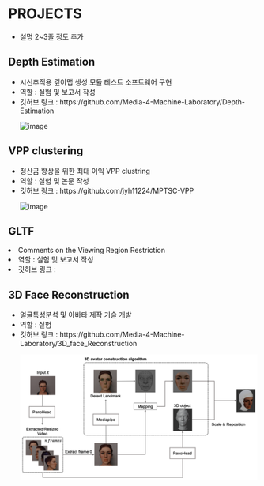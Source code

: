# PROJECTS
<ul>
  <li>
    설명 2~3줄 정도 추가
  </li>
</ul>



## Depth Estimation

<ul>
  <li>
    시선추적용 깊이맵 생성 모듈 테스트 소프트웨어 구현
  </li>
  <li>
    역할 : 실험 및 보고서 작성
  </li>
  <li>
    깃허브 링크 :  https://github.com/Media-4-Machine-Laboratory/Depth-Estimation
  </li>

  ![image](https://github.com/jyh11224/test/assets/126738945/99d25538-1244-453f-bed4-ed8c2e349cbd)


</ul>

## VPP clustering

<ul>
  <li>
    정산금 향상을 위한 최대 이익 VPP clustring
  </li>
  <li>
    역할 : 실험 및 논문 작성
  </li>
   <li>
    깃허브 링크 : https://github.com/jyh11224/MPTSC-VPP
  </li>

  ![image](https://github.com/jyh11224/MPTSC-VPP/assets/126738945/6043ce23-b5d3-4db7-bc73-27a7553d56e1)
</ul>

## GLTF

  <li>
    Comments on the Viewing Region Restriction
  </li>
  <li>
    역할 : 실험 및 보고서 작성
  </li>
  <li>
    깃허브 링크 :  
  </li>


## 3D Face Reconstruction

<ul>
  <li>
    얼굴특성분석 및 아바타 제작 기술 개발  
  </li>
  <li>
    역할 : 실험
  </li>
  <li>
    깃허브 링크 :   https://github.com/Media-4-Machine-Laboratory/3D_face_Reconstruction
  </li>

  ![image](https://github.com/Media-4-Machine-Laboratory/3D_face_Reconstruction/blob/main/assets/workflow.png)
</ul>


